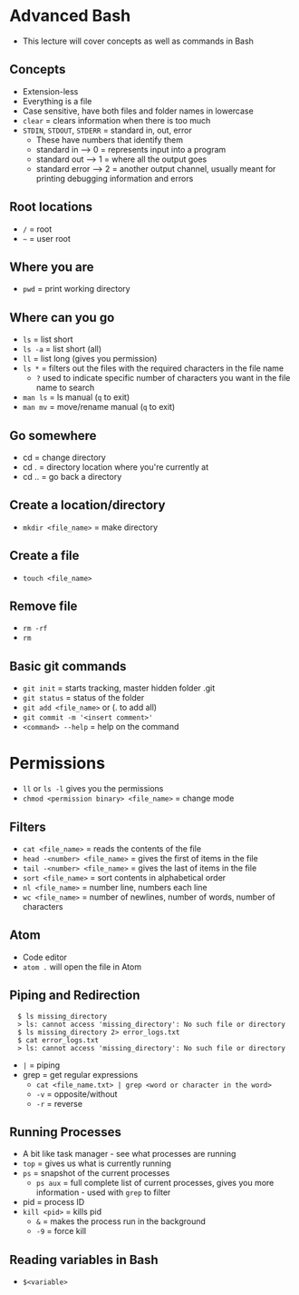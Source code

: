 # Advanced Bash

- This lecture will cover concepts as well as commands in Bash

## Concepts
- Extension-less
- Everything is a file
- Case sensitive, have both files and folder names in lowercase
- ``clear`` = clears information when there is too much
- ``STDIN``, ``STDOUT``, ``STDERR`` = standard in, out, error
  - These have numbers that identify them
  - standard in --> 0 = represents input into a program
  - standard out --> 1 = where all the output goes
  - standard error --> 2 = another output channel, usually meant for printing debugging information and errors


## Root locations
- ``/`` = root
- ``~`` = user root

## Where you are
- ``pwd`` = print working directory

## Where can you go
- ``ls`` = list short
- ``ls -a`` = list short (all)
- ``ll`` = list long (gives you permission)
- ``ls *`` = filters out the files with the required characters in the file name
  - ``?`` used to indicate specific number of characters you want in the file name to search
- ``man ls`` = ls manual (``q`` to exit)
- ``man mv`` = move/rename manual (``q`` to exit)

## Go somewhere
- cd = change directory
- cd . = directory location where you're currently at
- cd .. = go back a directory

## Create a location/directory
- ``mkdir <file_name>`` = make directory

## Create a file
- ``touch <file_name>``

## Remove file
- ``rm -rf``
- ``rm``

## Basic git commands
- ``git init`` = starts tracking, master hidden folder .git
- ``git status`` = status of the folder
- ``git add <file_name>`` or (. to add all)
- ``git commit -m '<insert comment>'``
- ``<command> --help`` = help on the command

# Permissions
- ``ll`` or ``ls -l`` gives you the permissions
- ``chmod <permission binary> <file_name>`` = change mode

## Filters
- ``cat <file_name>`` = reads the contents of the file
- ``head -<number> <file_name>`` = gives the first <number> of items in the file
- ``tail -<number> <file_name>`` = gives the last <number> of items in the file
- ``sort <file_name>`` = sort contents in alphabetical order
- ``nl <file_name>`` = number line, numbers each line
- ``wc <file_name>`` = number of newlines, number of words, number of characters

## Atom
- Code editor
- ``atom .`` will open the file in Atom

## Piping and Redirection

```
  $ ls missing_directory
  > ls: cannot access 'missing_directory': No such file or directory
  $ ls missing_directory 2> error_logs.txt
  $ cat error_logs.txt
  > ls: cannot access 'missing_directory': No such file or directory
```
- ``|`` = piping
- grep = get regular expressions
  - ``cat <file_name.txt> | grep <word or character in the word>``
  - ``-v`` = opposite/without
  - ``-r`` = reverse

## Running Processes
- A bit like task manager - see what processes are running
- ``top`` = gives us what is currently running
- ``ps`` = snapshot of the current processes
  - ``ps aux`` = full complete list of current processes, gives you more information - used with ``grep`` to filter
- pid = process ID
- ``kill <pid>`` = kills pid
  - ``&`` = makes the process run in the background
  - ``-9`` = force kill

## Reading variables in Bash
- ``$<variable>`` 
